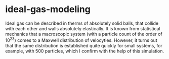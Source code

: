 # ideal-gas-modeling
Ideal gas can be described in therms of absolutely solid balls, that collide with each other and walls absolutely elastically. It is known from statistical mechanics that a macroscopic system (with a particle count of the order of $10^{23}$) comes to a Maxwell distribution of velocyties. However, it turns out that the same distribution is established quite quickly for small systems, for example, with 500 particles, which I confirm with the help of this simulation.
